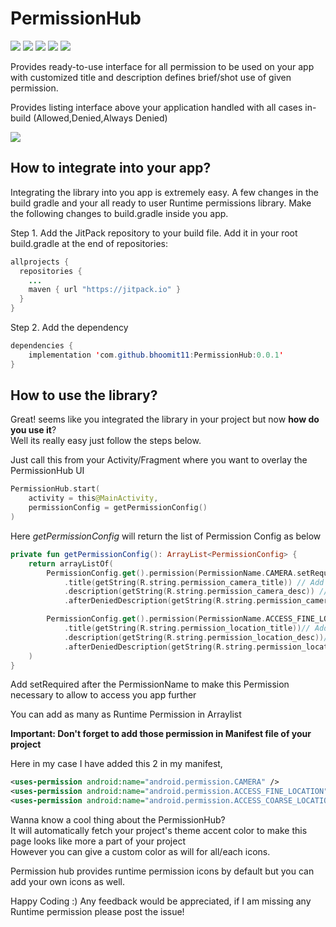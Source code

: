 
# PermissionHub 
<a class="badge-align" href="https://www.codacy.com/app/bhoomit11/PermissionHub?utm_source=github.com&amp;utm_medium=referral&amp;utm_content=bhoomit11/PermissionHub&amp;utm_campaign=Badge_Grade"><img src="https://api.codacy.com/project/badge/Grade/dd28ce7f922d4ad290c804283917f89d"/></a>
<a href="https://jitpack.io/#bhoomit11/PermissionHub"><img src="https://jitpack.io/v/bhoomit11/PermissionHub/month.svg"/></a>
<a href="https://jitpack.io/#bhoomit11/PermissionHub"> <img src="https://jitpack.io/v/bhoomit11/PermissionHub.svg" /></a>
<a href="https://github.com/bhoomit11/PermissionHub/actions"> <img src="https://github.com/bhoomit11/PermissionHub/workflows/Build/badge.svg" /></a>
<a href="https://opensource.org/licenses/MIT"><img src="https://img.shields.io/badge/License-MIT-blue.svg"/></a>

Provides ready-to-use interface for all permission to be used on your app with customized title and description defines brief/shot use of given permission.<br>

Provides listing interface above your application handled with all cases in-build (Allowed,Denied,Always Denied)<br>

<img src="https://github.com/mukeshsolanki/easypermissions-android/blob/master/screenshot/android-working-with-marshmallow-permissions.png?raw=true" />

## How to integrate into your app?
Integrating the library into you app is extremely easy. A few changes in the build gradle and your all ready to user Runtime permissions library. Make the following changes to build.gradle inside you app.

Step 1. Add the JitPack repository to your build file. Add it in your root build.gradle at the end of repositories:

```java
allprojects {
  repositories {
    ...
    maven { url "https://jitpack.io" }
  }
}
```
Step 2. Add the dependency
```java
dependencies {
    implementation 'com.github.bhoomit11:PermissionHub:0.0.1'
}
```
## How to use the library?
Great! seems like you integrated the library in your project but now **how do you use it**?<br>
Well its really easy just follow the steps below.<br>

Just call this from your Activity/Fragment where you want to overlay the PermissionHub UI

```kotlin
PermissionHub.start(
    activity = this@MainActivity,
    permissionConfig = getPermissionConfig()
)
```

Here _*getPermissionConfig*_ will return the list of Permission Config as below

```kotlin
private fun getPermissionConfig(): ArrayList<PermissionConfig> {
    return arrayListOf(
        PermissionConfig.get().permission(PermissionName.CAMERA.setRequired()) // add setRequired if permission is must required for your App
            .title(getString(R.string.permission_camera_title)) // Add permission title to be showed up on permission screen
            .description(getString(R.string.permission_camera_desc)) // Add permission desc to be showed up on permission screen
            .afterDeniedDescription(getString(R.string.permission_camera_after_deny_desc)), // Add permission desc to be showed up after permission is denied permanently from user

        PermissionConfig.get().permission(PermissionName.ACCESS_FINE_LOCATION)// add setRequired if permission is must required for your App
            .title(getString(R.string.permission_location_title))// Add permission title to be showed up on permission screen
            .description(getString(R.string.permission_location_desc))// Add permission desc to be showed up on permission screen
            .afterDeniedDescription(getString(R.string.permission_location_after_deny_desc))// Add permission desc to be showed up after permission is denied permanently from user
    )
}
```
Add setRequired after the PermissionName to make this Permission necessary to allow to access you app further<br>

You can add as many as Runtime Permission in Arraylist<PermissionConfig> 

**Important: Don't forget to add those permission in Manifest file of your project**<br>

Here in my case I have added this 2 in my manifest, 

```xml
<uses-permission android:name="android.permission.CAMERA" />
<uses-permission android:name="android.permission.ACCESS_FINE_LOCATION" />
<uses-permission android:name="android.permission.ACCESS_COARSE_LOCATION" />
```

Wanna know a cool thing about the PermissionHub?<br>
It will automatically fetch your project's theme accent color to make this page looks like more a part of your project<br>
However you can give a custom color as will for all/each icons.<br>

Permission hub provides runtime permission icons by default but you can add your own icons as well.

Happy Coding :)
Any feedback would be appreciated, if I am missing any Runtime permission please post the issue!